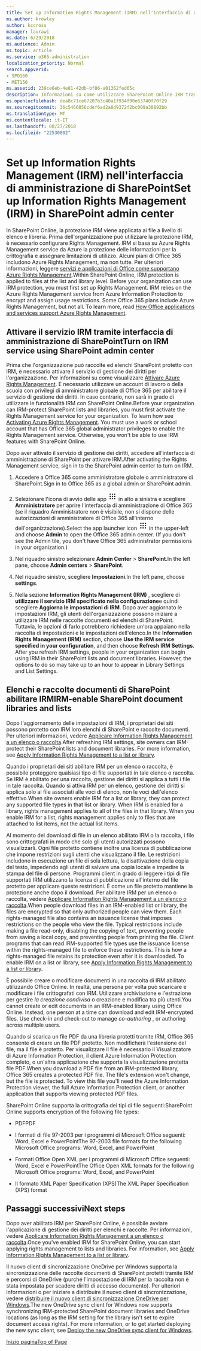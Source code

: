 ```yaml
---
title: Set up Information Rights Management (IRM) nell'interfaccia di amministrazione di SharePoint
ms.author: krowley
author: kccross
manager: laurawi
ms.date: 6/29/2018
ms.audience: Admin
ms.topic: article
ms.service: o365-administration
localization_priority: Normal
search.appverid:
- SPO160
- MET150
ms.assetid: 239ce6eb-4e81-42db-bf86-a01362fed65c
description: Informazioni su come utilizzare SharePoint Online IRM tramite Microsoft Azure Active Directory Rights Management Services (RMS) per proteggere raccolte documenti ed elenchi di SharePoint.
ms.openlocfilehash: dea8c71ce67207b3c40a1f934f90e63740f70f29
ms.sourcegitcommit: 36c5466056cdef6ad2a8d9372f2bc009a30892bb
ms.translationtype: MT
ms.contentlocale: it-IT
ms.lasthandoff: 08/27/2018
ms.locfileid: "22530802"
---
```

# <a name="set-up-information-rights-management-irm-in-sharepoint-admin-center"></a><span data-ttu-id="dd948-103">Set up Information Rights Management (IRM) nell'interfaccia di amministrazione di SharePoint</span><span class="sxs-lookup"><span data-stu-id="dd948-103">Set up Information Rights Management (IRM) in SharePoint admin center</span></span>

<span data-ttu-id="dd948-p101">In SharePoint Online, la protezione IRM viene applicata ai file a livello di elenco e libreria. Prima dell'organizzazione può utilizzare la protezione IRM, è necessario configurare Rights Management. IRM si basa su Azure Rights Management service da Azure la protezione delle informazioni per la crittografia e assegnare limitazioni di utilizzo. Alcuni piani di Office 365 includono Azure Rights Management, ma non tutte. Per ulteriori informazioni, leggere [servizi e applicazioni di Office come supportano Azure Rights Management](https://docs.microsoft.com/azure/information-protection/understand-explore/office-apps-services-support).</span><span class="sxs-lookup"><span data-stu-id="dd948-p101">Within SharePoint Online, IRM protection is applied to files at the list and library level. Before your organization can use IRM protection, you must first set up Rights Management. IRM relies on the Azure Rights Management service from Azure Information Protection to encrypt and assign usage restrictions. Some Office 365 plans include Azure Rights Management, but not all. To learn more, read [How Office applications and services support Azure Rights Management](https://docs.microsoft.com/azure/information-protection/understand-explore/office-apps-services-support).</span></span>
  
## <a name="turn-on-irm-service-using-sharepoint-admin-center"></a><span data-ttu-id="dd948-109">Attivare il servizio IRM tramite interfaccia di amministrazione di SharePoint</span><span class="sxs-lookup"><span data-stu-id="dd948-109">Turn on IRM service using SharePoint admin center</span></span>

<span data-ttu-id="dd948-p102">Prima che l'organizzazione può raccolte ed elenchi SharePoint protetto con IRM, è necessario attivare il servizio di gestione dei diritti per l'organizzazione. Per informazioni su come visualizzare [Attivare Azure Rights Management](https://docs.microsoft.com/information-protection/deploy-use/activate-service). È necessario utilizzare un account di lavoro o della scuola con privilegi di amministratore globale di Office 365 per abilitare il servizio di gestione dei diritti. In caso contrario, non sarà in grado di utilizzare le funzionalità IRM con SharePoint Online.</span><span class="sxs-lookup"><span data-stu-id="dd948-p102">Before your organization can IRM-protect SharePoint lists and libraries, you must first activate the Rights Management service for your organization. To learn how see [Activating Azure Rights Management](https://docs.microsoft.com/information-protection/deploy-use/activate-service). You must use a work or school account that has Office 365 global administrator privileges to enable the Rights Management service. Otherwise, you won't be able to use IRM features with SharePoint Online.</span></span>
  
<span data-ttu-id="dd948-114">Dopo aver attivato il servizio di gestione dei diritti, accedere all'interfaccia di amministrazione di SharePoint per attivare IRM.</span><span class="sxs-lookup"><span data-stu-id="dd948-114">After activating the Rights Management service, sign in to the SharePoint admin center to turn on IRM.</span></span>
  
1. <span data-ttu-id="dd948-115">Accedere a Office 365 come amministratore globale o amministratore di SharePoint.</span><span class="sxs-lookup"><span data-stu-id="dd948-115">Sign in to Office 365 as a global admin or SharePoint admin.</span></span>
    
2. <span data-ttu-id="dd948-p103">Selezionare l'icona di avvio delle app ![Icona di avvio delle app in Office 365](media/e5aee650-c566-4100-aaad-4cc2355d909f.png) in alto a sinistra e scegliere **Amministratore** per aprire l'interfaccia di amministrazione di Office 365 (se il riquadro Amministratore non è visibile, non si dispone delle autorizzazioni di amministratore di Office 365 all'interno dell'organizzazione).</span><span class="sxs-lookup"><span data-stu-id="dd948-p103">Select the app launcher icon ![The app launcher icon in Office 365](media/e5aee650-c566-4100-aaad-4cc2355d909f.png) in the upper-left and choose **Admin** to open the Office 365 admin center. (If you don't see the Admin tile, you don't have Office 365 administrator permissions in your organization.)</span></span> 
    
3. <span data-ttu-id="dd948-118">Nel riquadro sinistro selezionare **Admin Center** \> **SharePoint**.</span><span class="sxs-lookup"><span data-stu-id="dd948-118">In the left pane, choose **Admin centers** \> **SharePoint**.</span></span>
    
4. <span data-ttu-id="dd948-119">Nel riquadro sinistro, scegliere **Impostazioni**.</span><span class="sxs-lookup"><span data-stu-id="dd948-119">In the left pane, choose **settings**.</span></span>
    
5. <span data-ttu-id="dd948-p104">Nella sezione **Information Rights Management (IRM)** , scegliere di **utilizzare il servizio IRM specificato nella configurazione**e quindi scegliere **Aggiorna le impostazioni di IRM**. Dopo aver aggiornato le impostazioni IRM, gli utenti dell'organizzazione possono iniziare a utilizzare IRM nelle raccolte documenti ed elenchi di SharePoint. Tuttavia, le opzioni di farlo potrebbero richiedere un'ora appaiano nella raccolta di impostazioni e le impostazioni dell'elenco.</span><span class="sxs-lookup"><span data-stu-id="dd948-p104">In the **Information Rights Management (IRM)** section, choose **Use the IRM service specified in your configuration**, and then choose **Refresh IRM Settings**. After you refresh IRM settings, people in your organization can begin using IRM in their SharePoint lists and document libraries. However, the options to do so may take up to an hour to appear in Library Settings and List Settings.</span></span>
    
## <a name="irm-enable-sharepoint-document-libraries-and-lists"></a><span data-ttu-id="dd948-123">Elenchi e raccolte documenti di SharePoint abilitare IRM</span><span class="sxs-lookup"><span data-stu-id="dd948-123">IRM-enable SharePoint document libraries and lists</span></span>
<span data-ttu-id="dd948-124"><a name="__toc220831191"> </a></span><span class="sxs-lookup"><span data-stu-id="dd948-124"></span></span>

<span data-ttu-id="dd948-p105">Dopo l'aggiornamento delle impostazioni di IRM, i proprietari dei siti possono protetto con IRM loro elenchi di SharePoint e raccolte documenti. Per ulteriori informazioni, vedere [Applicare Information Rights Management a un elenco o raccolta](apply-irm-to-a-list-or-library.md).</span><span class="sxs-lookup"><span data-stu-id="dd948-p105">After refreshing IRM settings, site owners can IRM-protect their SharePoint lists and document libraries. For more information, see [Apply Information Rights Management to a list or library](apply-irm-to-a-list-or-library.md).</span></span>
  
<span data-ttu-id="dd948-p106">Quando i proprietari dei siti abilitare IRM per un elenco o raccolta, è possibile proteggere qualsiasi tipo di file supportati in tale elenco o raccolta. Se IRM è abilitato per una raccolta, gestione dei diritti si applica a tutti i file in tale raccolta. Quando si attiva IRM per un elenco, gestione dei diritti si applica solo ai file associati alle voci di elenco, non le voci dell'elenco effettivo.</span><span class="sxs-lookup"><span data-stu-id="dd948-p106">When site owners enable IRM for a list or library, they can protect any supported file types in that list or library. When IRM is enabled for a library, rights management applies to all of the files in that library. When you enable IRM for a list, rights management applies only to files that are attached to list items, not the actual list items.</span></span>
  
<span data-ttu-id="dd948-p107">Al momento del download di file in un elenco abilitato IRM o la raccolta, i file sono crittografati in modo che solo gli utenti autorizzati possono visualizzarli. Ogni file protetto contiene inoltre una licenza di pubblicazione che impone restrizioni sugli utenti che visualizzano il file. Le restrizioni includono in esecuzione un file di sola lettura, la disattivazione della copia del testo, impedendo agli utenti di salvare una copia locale e impedire la stampa del file di persone. Programmi client in grado di leggere i tipi di file supportati IRM utilizzano la licenza di pubblicazione all'interno del file protetto per applicare queste restrizioni. È come un file protetto mantiene la protezione anche dopo il download. Per abilitare IRM per un elenco o raccolta, vedere [Applicare Information Rights Management a un elenco o raccolta](apply-irm-to-a-list-or-library.md).</span><span class="sxs-lookup"><span data-stu-id="dd948-p107">When people download files in an IRM-enabled list or library, the files are encrypted so that only authorized people can view them. Each rights-managed file also contains an issuance license that imposes restrictions on the people who view the file. Typical restrictions include making a file read-only, disabling the copying of text, preventing people from saving a local copy, and preventing people from printing the file. Client programs that can read IRM-supported file types use the issuance license within the rights-managed file to enforce these restrictions. This is how a rights-managed file retains its protection even after it is downloaded. To enable IRM on a list or library, see [Apply Information Rights Management to a list or library](apply-irm-to-a-list-or-library.md).</span></span>
  
<span data-ttu-id="dd948-p108">È possibile creare o modificare documenti in una raccolta di IRM abilitato utilizzando Office Online. In realtà, una persona per volta può scaricare e modificare i file crittografati con IRM. Utilizzare archiviazione e l'estrazione per gestire *la creazione condivisa* o creazione e modifica tra più utenti.</span><span class="sxs-lookup"><span data-stu-id="dd948-p108">You cannot create or edit documents in an IRM-enabled library using Office Online. Instead, one person at a time can download and edit IRM-encrypted files. Use check-in and check-out to manage  *co-authoring*  , or authoring across multiple users.</span></span> 
  
<span data-ttu-id="dd948-p109">Quando si scarica un file PDF da una libreria protetti tramite IRM, Office 365 consente di creare un file PDF protetto. Non modificherà l'estensione del file, ma il file è protetto. Per visualizzare il file è necessario il Visualizzatore di Azure Information Protection, il client Azure Information Protection completo, o un'altra applicazione che supporta la visualizzazione protetta file PDF.</span><span class="sxs-lookup"><span data-stu-id="dd948-p109">When you download a PDF file from an IRM-protected library, Office 365 creates a protected PDF file. The file's extension won't change, but the file is protected. To view this file you'll need the Azure Information Protection viewer, the full Azure Information Protection client, or another application that supports viewing protected PDF files.</span></span> 
  
<span data-ttu-id="dd948-142">SharePoint Online supporta la crittografia dei tipi di file seguenti:</span><span class="sxs-lookup"><span data-stu-id="dd948-142">SharePoint Online supports encryption of the following file types:</span></span>
  
- <span data-ttu-id="dd948-143">PDF</span><span class="sxs-lookup"><span data-stu-id="dd948-143">PDF</span></span>
    
- <span data-ttu-id="dd948-144">I formati di file 97-2003 per i programmi di Microsoft Office seguenti: Word, Excel e PowerPoint</span><span class="sxs-lookup"><span data-stu-id="dd948-144">The 97-2003 file formats for the following Microsoft Office programs: Word, Excel, and PowerPoint</span></span>
    
- <span data-ttu-id="dd948-145">Formati Office Open XML per i programmi di Microsoft Office seguenti: Word, Excel e PowerPoint</span><span class="sxs-lookup"><span data-stu-id="dd948-145">The Office Open XML formats for the following Microsoft Office programs: Word, Excel, and PowerPoint</span></span>
    
- <span data-ttu-id="dd948-146">Il formato XML Paper Specification (XPS)</span><span class="sxs-lookup"><span data-stu-id="dd948-146">The XML Paper Specification (XPS) format</span></span>
    
## <a name="next-steps"></a><span data-ttu-id="dd948-147">Passaggi successivi</span><span class="sxs-lookup"><span data-stu-id="dd948-147">Next steps</span></span>
<span data-ttu-id="dd948-148"><a name="__toc220831191"> </a></span><span class="sxs-lookup"><span data-stu-id="dd948-148"></span></span>

<span data-ttu-id="dd948-p110">Dopo aver abilitato IRM per SharePoint Online, è possibile avviare l'applicazione di gestione dei diritti per elenchi e raccolte. Per informazioni, vedere [Applicare Information Rights Management a un elenco o raccolta](apply-irm-to-a-list-or-library.md).</span><span class="sxs-lookup"><span data-stu-id="dd948-p110">Once you've enabled IRM for SharePoint Online, you can start applying rights management to lists and libraries. For information, see [Apply Information Rights Management to a list or library](apply-irm-to-a-list-or-library.md).</span></span>
  
<span data-ttu-id="dd948-p111">Il nuovo client di sincronizzazione OneDrive per Windows supporta la sincronizzazione delle raccolte documenti di SharePoint protetti tramite IRM e percorsi di OneDrive (purché l'impostazione di IRM per la raccolta non è stata impostata per scadere diritti di accesso documento). Per ulteriori informazioni o per iniziare a distribuire il nuovo client di sincronizzazione, vedere [distribuire il nuovo client di sincronizzazione OneDrive per Windows](https://support.office.com/article/3f3a511c-30c6-404a-98bf-76f95c519668).</span><span class="sxs-lookup"><span data-stu-id="dd948-p111">The new OneDrive sync client for Windows now supports synchronizing IRM-protected SharePoint document libraries and OneDrive locations (as long as the IRM setting for the library isn't set to expire document access rights). For more information, or to get started deploying the new sync client, see [Deploy the new OneDrive sync client for Windows](https://support.office.com/article/3f3a511c-30c6-404a-98bf-76f95c519668).</span></span>
  
[<span data-ttu-id="dd948-153">Inizio pagina</span><span class="sxs-lookup"><span data-stu-id="dd948-153">Top of Page</span></span>](set-up-irm-in-sp-admin-center.md#__top)
  

